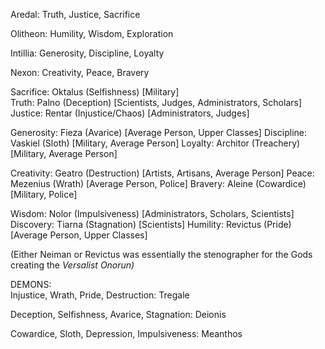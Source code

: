 Aredal: Truth, Justice, Sacrifice

Olitheon: Humility, Wisdom, Exploration

Intillia: Generosity, Discipline, Loyalty

Nexon: Creativity, Peace, Bravery

Sacrifice: Oktalus (Selfishness) [Military]  
Truth: Palno (Deception)  [Scientists, Judges, Administrators, Scholars]
Justice: Rentar (Injustice/Chaos)  [Administrators, Judges]
  
Generosity: Fieza (Avarice) [Average Person, Upper Classes] 
Discipline: Vaskiel (Sloth)  [Military, Average Person]
Loyalty: Architor (Treachery) [Military, Average Person] 
  
Creativity: Geatro (Destruction)  [Artists, Artisans, Average Person]
Peace: Mezenius (Wrath)  [Average Person, Police]
Bravery: Aleine (Cowardice)  [Military, Police]
  
Wisdom: Nolor (Impulsiveness)  [Administrators, Scholars, Scientists]
Discovery: Tiarna (Stagnation)  [Scientists]
Humility: Revictus (Pride)      [Average Person, Upper Classes]

(Either Neiman or Revictus was essentially the stenographer for the Gods creating the *Versalist Onorun)*
  
DEMONS:  
Injustice, Wrath, Pride, Destruction: Tregale

Deception, Selfishness, Avarice, Stagnation: Deionis

Cowardice, Sloth, Depression, Impulsiveness: Meanthos
